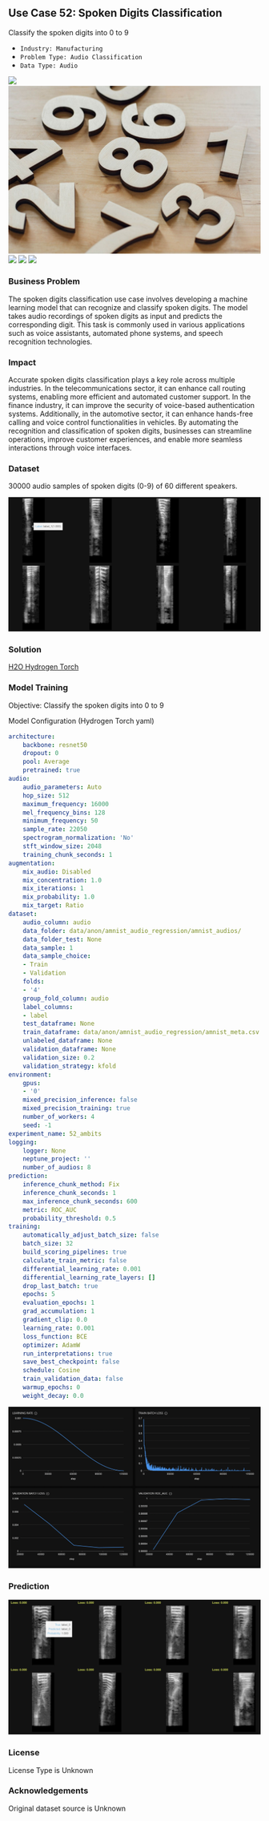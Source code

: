 ## Use Case 52: Spoken Digits Classification

Classify the spoken digits into 0 to 9

- `Industry: Manufacturing`
- `Problem Type: Audio Classification`
- `Data Type: Audio`

![](https://github.com/h2oai/ht-catalog/blob/646864e3c695f7c721514159bd6c59520dab7438/Assets/use-cases/audio_samples_of_spoken_digits/cover.png)
![](https://github.com/h2oai/ht-catalog/blob/646864e3c695f7c721514159bd6c59520dab7438/Assets/use-cases/audio_samples_of_spoken_digits/cover.jpg)
![](https://github.com/h2oai/ht-catalog/blob/646864e3c695f7c721514159bd6c59520dab7438/Assets/use-cases/audio_samples_of_spoken_digits/cover.jpeg)
![](https://github.com/h2oai/ht-catalog/blob/646864e3c695f7c721514159bd6c59520dab7438/Assets/use-cases/audio_samples_of_spoken_digits/cover.webp)
![](https://github.com/h2oai/ht-catalog/blob/646864e3c695f7c721514159bd6c59520dab7438/Assets/use-cases/audio_samples_of_spoken_digits/cover)

### Business Problem 

The spoken digits classification use case involves developing a machine learning model that can recognize and classify spoken digits. The model takes audio recordings of spoken digits as input and predicts the corresponding digit. This task is commonly used in various applications such as voice assistants, automated phone systems, and speech recognition technologies.

### Impact

Accurate spoken digits classification plays a key role across multiple industries. In the telecommunications sector, it can enhance call routing systems, enabling more efficient and automated customer support. In the finance industry, it can improve the security of voice-based authentication systems. Additionally, in the automotive sector, it can enhance hands-free calling and voice control functionalities in vehicles. By automating the recognition and classification of spoken digits, businesses can streamline operations, improve customer experiences, and enable more seamless interactions through voice interfaces.

### Dataset

30000 audio samples of spoken digits (0-9) of 60 different speakers. 

![train data](https://github.com/h2oai/ht-catalog/blob/646864e3c695f7c721514159bd6c59520dab7438/Assets/use-cases/audio_samples_of_spoken_digits/train%20data.png)

### Solution

[H2O Hydrogen Torch](https://docs.h2o.ai/h2o-hydrogen-torch/)

### Model Training

Objective: Classify the spoken digits into 0 to 9

Model Configuration (Hydrogen Torch yaml)

```yaml
architecture:
    backbone: resnet50
    dropout: 0
    pool: Average
    pretrained: true
audio:
    audio_parameters: Auto
    hop_size: 512
    maximum_frequency: 16000
    mel_frequency_bins: 128
    minimum_frequency: 50
    sample_rate: 22050
    spectrogram_normalization: 'No'
    stft_window_size: 2048
    training_chunk_seconds: 1
augmentation:
    mix_audio: Disabled
    mix_concentration: 1.0
    mix_iterations: 1
    mix_probability: 1.0
    mix_target: Ratio
dataset:
    audio_column: audio
    data_folder: data/anon/amnist_audio_regression/amnist_audios/
    data_folder_test: None
    data_sample: 1
    data_sample_choice:
    - Train
    - Validation
    folds:
    - '4'
    group_fold_column: audio
    label_columns:
    - label
    test_dataframe: None
    train_dataframe: data/anon/amnist_audio_regression/amnist_meta.csv
    unlabeled_dataframe: None
    validation_dataframe: None
    validation_size: 0.2
    validation_strategy: kfold
environment:
    gpus:
    - '0'
    mixed_precision_inference: false
    mixed_precision_training: true
    number_of_workers: 4
    seed: -1
experiment_name: 52_ambits
logging:
    logger: None
    neptune_project: ''
    number_of_audios: 8
prediction:
    inference_chunk_method: Fix
    inference_chunk_seconds: 1
    max_inference_chunk_seconds: 600
    metric: ROC_AUC
    probability_threshold: 0.5
training:
    automatically_adjust_batch_size: false
    batch_size: 32
    build_scoring_pipelines: true
    calculate_train_metric: false
    differential_learning_rate: 0.001
    differential_learning_rate_layers: []
    drop_last_batch: true
    epochs: 5
    evaluation_epochs: 1
    grad_accumulation: 1
    gradient_clip: 0.0
    learning_rate: 0.001
    loss_function: BCE
    optimizer: AdamW
    run_interpretations: true
    save_best_checkpoint: false
    schedule: Cosine
    train_validation_data: false
    warmup_epochs: 0
    weight_decay: 0.0

```

![chart](https://github.com/h2oai/ht-catalog/blob/646864e3c695f7c721514159bd6c59520dab7438/Assets/use-cases/audio_samples_of_spoken_digits/chart.png)


### Prediction

![Predictions](https://github.com/h2oai/ht-catalog/blob/646864e3c695f7c721514159bd6c59520dab7438/Assets/use-cases/audio_samples_of_spoken_digits/Validation%20Predictions.png)

### License

License Type is Unknown

### Acknowledgements

Original dataset source is Unknown
